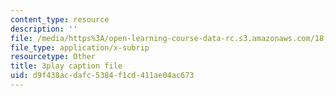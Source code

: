 ```yaml
---
content_type: resource
description: ''
file: /media/https%3A/open-learning-course-data-rc.s3.amazonaws.com/18-01-single-variable-calculus-fall-2006/d9f438acdafc5384f1cd411ae04ac673_HgEqXhsIq_g.srt
file_type: application/x-subrip
resourcetype: Other
title: 3play caption file
uid: d9f438ac-dafc-5384-f1cd-411ae04ac673
---
```

